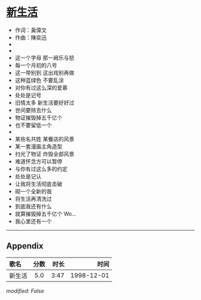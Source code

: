 # [新生活](https://music.163.com/song?id=67705)

* 作词：黃偉文
* 作曲：陳奕迅
*
*
* 这一个字母  那一阙乐与怒
* 每一个月初的八号
* 这一带别到  这出戏别再做
* 这种蓝绿色  不要乱涂
* 对你有过这么深的爱慕
* 处处是记号
* 旧情太多  新生活要好好过
* 世间要除去什么
* 物证摧毁掉五千亿个
* 也不要留低一个
* 
* 某些名共姓  某餐店的风景
* 某一套漫画主角造型
* 扫光了物证  炸毁全部风景
* 难道怀念方可以暂停
* 与你有过这么多的约定
* 处处是记认
* 让我将生活彻底击破
* 砌一个全新的我
* 将生活再清洗过
* 到底我还有什么
* 就算摧毁掉五千亿个 Wo...
* 我心里还有一个


---

## Appendix

|歌名|分数|时长|时间|
|:---|:---:|---:|---:|
|新生活|5.0|3:47|1998-12-01

*modified: False*